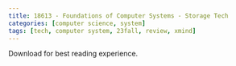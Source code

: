 ```yaml
---
title: 18613 - Foundations of Computer Systems - Storage Tech
categories: [computer science, system]
tags: [tech, computer system, 23fall, review, xmind]
---
```


Download for best reading experience.

<object data="{{ site.baseurl }}/assets/pdf/2023-10-09-midterm/18613-storage-tech.pdf" type="application/pdf" width="100%" height="1000px">
</object>
